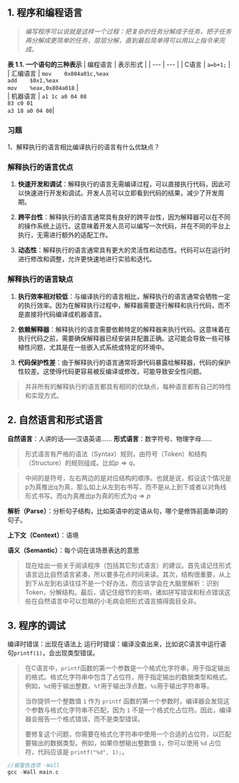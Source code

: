 ## 1. 程序和编程语言
> _编写程序可以说就是这样一个过程：把复杂的任务分解成子任务，把子任务再分解成更简单的任务，层层分解，直到最后简单得可以用以上指令来完成。_

**表 1.1. 一个语句的三种表示**
| 编程语言 | 表示形式 |
| --- | --- |
| C语言 | `a=b+1;` |
| 汇编语言 |  `mov    0x804a01c,%eax`<br>`add    $0x1,%eax`<br>`mov    %eax,0x804a018` |  
| 机器语言 |  `a1 1c a0 04 08`<br>`83 c0 01`<br>`a3 18 a0 04 08`|

### 习题
1、解释执行的语言相比编译执行的语言有什么优缺点？

### 解释执行的语言优点

1. **快速开发和调试**：解释执行的语言无需编译过程，可以直接执行代码，因此可以快速进行开发和调试。开发人员可以立即看到代码的结果，减少了开发周期。

2. **跨平台性**：解释执行的语言通常具有良好的跨平台性，因为解释器可以在不同的操作系统上运行。这意味着开发人员可以编写一次代码，并在不同的平台上执行，无需进行额外的适配工作。

3. **动态性**：解释执行的语言通常具有更大的灵活性和动态性。代码可以在运行时进行修改和调整，允许更快速地进行实验和迭代。

### 解释执行的语言缺点

1. **执行效率相对较低**：与编译执行的语言相比，解释执行的语言通常会牺牲一定的执行效率。因为在解释执行过程中，解释器需要逐行解释和执行代码，而不是直接将代码编译成机器语言。

2. **依赖解释器**：解释执行的语言需要依赖特定的解释器来执行代码。这意味着在执行代码之前，需要确保解释器已经安装并配置正确。这可能会导致一些可移植性问题，尤其是在一些嵌入式系统或特定的环境中。

3. **代码保护性差**：由于解释执行的语言通常将源代码暴露给解释器，代码的保护性较差。这使得代码更容易被反编译或修改，可能导致安全性问题。

> 并非所有的解释执行的语言都具有相同的优缺点，每种语言都有自己的特性和实现方式。


## 2. 自然语言和形式语言
**自然语言**：人讲的话——汉语英语......
**形式语言**：数字符号、物理字母......
>形式语言有严格的语法（Syntax）规则，由符号（Token）和结构（Structure）的规则组成。比如$p \Rightarrow q$。

>中间的是符号，左右两边的是对应结构的顺序。也就是说，假设这个情况是p为真推出q为真，那么如上从左到右书写，而不是从上到下或者以对角线形式书写。而q为真推出p为真的形式为$q \Rightarrow p$

**解析（Parse）**：分析句子结构，比如英语中的定语从句，哪个是修饰前面单词的句子。

**上下文（Context）**：语境

**语义（Semantic）**：每个词在该场景表达的意思

> 现在给出一些关于阅读程序（包括其它形式语言）的建议。首先请记住形式语言远比自然语言紧凑，所以要多花点时间来读。其次，结构很重要，从上到下从左到右读往往不是一个好办法，而应该学会在大脑里解析：识别Token，分解结构。最后，请记住细节的影响，诸如拼写错误和标点错误这些在自然语言中可以忽略的小毛病会把形式语言搞得面目全非。


## 3. 程序的调试
编译时错误：出现在语法上
运行时错误：编译没查出来，比如说C语言中运行语句`printf(1)`，会出现类型错误。
> 在C语言中，`printf`函数的第一个参数是一个格式化字符串，用于指定输出的格式。格式化字符串中包含了占位符，用于指定输出的数据类型和格式。例如，`%d`用于输出整数，`%f`用于输出浮点数，`%s`用于输出字符串等。
> 
> 当你提供一个整数值 `1` 作为 `printf` 函数的第一个参数时，编译器会发现这个参数与格式化字符串不匹配，因为 `1` 不是一个格式化占位符。因此，编译器会报告一个格式错误，而不是类型错误。
> 
> 要修复这个问题，你需要在格式化字符串中使用一个合适的占位符，以匹配要输出的数据类型。例如，如果你想输出整数值 `1`，你可以使用 `%d` 占位符，代码应该是 `printf("%d", 1);`。



```c
//报警告选项 -Wall
gcc -Wall main.c
```


